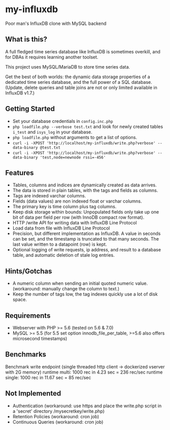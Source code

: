 # my-influxdb
Poor man's InfluxDB clone with MySQL backend

## What is this?
A full fledged time series database like InfluxDB is sometimes overkill, and for DBAs it requires learning another toolset. 

This project uses MySQL/MariaDB to store time series data. 

Get the best of both worlds: the dynamic data storage properties of a dedicated time series database, and the full power of a SQL database. (Update, delete queries and table joins are not or only limited available in InfluxDB v1.7.) 

## Getting Started
- Set your database credentials in ```config.inc.php```
- ```php loadfile.php --verbose test.txt``` and look for newly created tables ```i_test``` and ```isys_log``` in your database.
- ```php loadfile.php``` without arguments to get a list of options.
- ```curl -i -XPOST 'http://localhost/my-influxdb/write.php?verbose' --data-binary @test.txt```
- ```curl -i -XPOST 'http://localhost/my-influxdb/write.php?verbose' --data-binary 'test,node=newnode rssi=-456'```

## Features
- Tables, columns and indices are dynamically created as data arrives.
- The data is stored in plain tables, with the tags and fields as columns. 
- Tags are indexed varchar columns.
- Fields (data values) are non indexed float or varchar columns. 
- The primary key is time column plus tag columns.
- Keep disk storage within bounds: Unpopulated fields only take up one bit of data per field per row (with InnoDB compact row format).
- HTTP /write API for writing data with InfluxDB Line Protocol 
- Load data from file with InfluxDB Line Protocol 
- Precision, but different implementation as InfluxDB. A value in seconds can be set, and the timestamp is truncated to that many seconds. The last value written to a datapoint (row) is kept.
- Optional logging of write requests, ip address, and result to a database table, and automatic deletion of stale log entries. 

## Hints/Gotchas
- A numeric column when sending an initial quoted numeric value. (workaround: manually change the column to text.)
- Keep the number of tags low, the tag indexes quickly use a lot of disk space. 

## Requirements
- Webserver with PHP >= 5.6 (tested on 5.6 & 7.0)
- MySQL >= 5.5 (for 5.5 set option innodb_file_per_table, >=5.6 also offers microsecond timestamps)

## Benchmarks
Benchmark write endpoint (single threaded http client -> dockerized vserver with 2G memory)
runtime multi: 1000 rec in 4.23 sec = 236 rec/sec
runtime single: 1000 rec in 11.67 sec = 85 rec/sec

## Not Implemented
- Authentication (workaround: use https and place the write.php script in a 'secret' directory /mysecretkey/write.php)
- Retention Policies (workaround: cron job)
- Continuous Queries (workaround: cron job)
